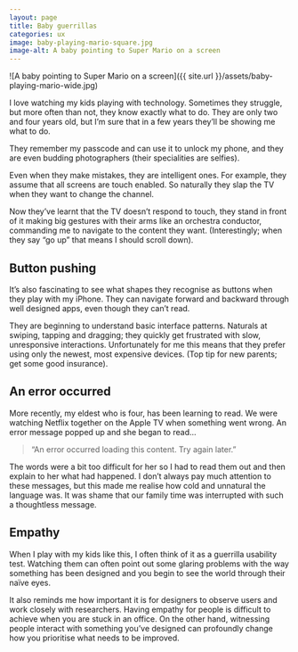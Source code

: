 ```yaml
---
layout: page
title: Baby guerrillas
categories: ux
image: baby-playing-mario-square.jpg
image-alt: A baby pointing to Super Mario on a screen
---
```


![A baby pointing to Super Mario on a screen]({{ site.url }}/assets/baby-playing-mario-wide.jpg)

I love watching my kids playing with technology. Sometimes they struggle, but more often than not, they know exactly what to do. They are only two and four years old, but I’m sure that in a few years they’ll be showing me what to do.

They remember my passcode and can use it to unlock my phone, and they are even budding photographers (their specialities are selfies).

Even when they make mistakes, they are intelligent ones. For example, they assume that all screens are touch enabled. So naturally they slap the TV when they want to change the channel.

Now they’ve learnt that the TV doesn’t respond to touch, they stand in front of it making big gestures with their arms like an orchestra conductor, commanding me to navigate to the content they want. (Interestingly; when they say “go up” that means I should scroll down).

## Button pushing

It’s also fascinating to see what shapes they recognise as buttons when they play with my iPhone. They can navigate forward and backward through well designed apps, even though they can’t read.

They are beginning to understand basic interface patterns. Naturals at swiping, tapping and dragging; they quickly get frustrated with slow, unresponsive interactions. Unfortunately for me this means that they prefer using only the newest, most expensive devices. (Top tip for new parents; get some good insurance).

## An error occurred

More recently, my eldest who is four, has been learning to read. We were watching Netflix together on the Apple TV when something went wrong. An error message popped up and she began to read…

> “An error occurred loading this content. Try again later.”

The words were a bit too difficult for her so I had to read them out and then explain to her what had happened. I don’t always pay much attention to these messages, but this made me realise how cold and unnatural the language was. It was shame that our family time was interrupted with such a thoughtless message.

## Empathy
When I play with my kids like this, I often think of it as a guerrilla usability test. Watching them can often point out some glaring problems with the way something has been designed and you begin to see the world through their naïve eyes.

It also reminds me how important it is for designers to observe users and work closely with researchers. Having empathy for people is difficult to achieve when you are stuck in an office. On the other hand, witnessing people interact with something you’ve designed can profoundly change how you prioritise what needs to be improved.
